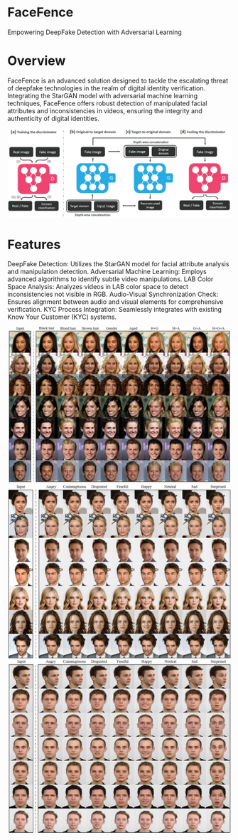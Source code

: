 # FaceFence
Empowering DeepFake Detection with Adversarial Learning

# Overview

FaceFence is an advanced solution designed to tackle the escalating threat of deepfake technologies in the realm of digital identity verification. Integrating the StarGAN model with adversarial machine learning techniques, FaceFence offers robust detection of manipulated facial attributes and inconsistencies in videos, ensuring the integrity and authenticity of digital identities.

![](model.jpg)

# Features

DeepFake Detection: Utilizes the StarGAN model for facial attribute analysis and manipulation detection.
Adversarial Machine Learning: Employs advanced algorithms to identify subtle video manipulations.
LAB Color Space Analysis: Analyzes videos in LAB color space to detect inconsistencies not visible in RGB.
Audio-Visual Synchronization Check: Ensures alignment between audio and visual elements for comprehensive verification.
KYC Process Integration: Seamlessly integrates with existing Know Your Customer (KYC) systems.


![](result_celeba1.jpg)
![](result_celeba2.jpg)
![](result_rafd.jpg)
